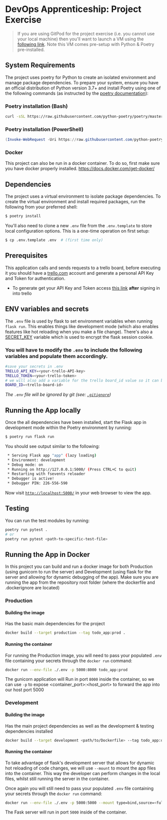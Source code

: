 # DevOps Apprenticeship: Project Exercise

> If you are using GitPod for the project exercise (i.e. you cannot use your local machine) then you'll want to launch a VM using the [following link](https://gitpod.io/#https://github.com/CorndelWithSoftwire/DevOps-Course-Starter). Note this VM comes pre-setup with Python & Poetry pre-installed.

## System Requirements

The project uses poetry for Python to create an isolated environment and manage package dependencies. To prepare your system, ensure you have an official distribution of Python version 3.7+ and install Poetry using one of the following commands (as instructed by the [poetry documentation](https://python-poetry.org/docs/#system-requirements)):

### Poetry installation (Bash)

```bash
curl -sSL https://raw.githubusercontent.com/python-poetry/poetry/master/install-poetry.py | python -
```

### Poetry installation (PowerShell)

```powershell
(Invoke-WebRequest -Uri https://raw.githubusercontent.com/python-poetry/poetry/master/install-poetry.py -UseBasicParsing).Content | python -
```
### Docker
This project can also be run in a docker container. To do so, first make sure you have docker properly installed. https://docs.docker.com/get-docker/

## Dependencies

The project uses a virtual environment to isolate package dependencies. To create the virtual environment and install required packages, run the following from your preferred shell:

```bash
$ poetry install
```

You'll also need to clone a new `.env` file from the `.env.template` to store local configuration options. This is a one-time operation on first setup:

```bash
$ cp .env.template .env  # (first time only)
```

## Prerequisites

This application calls and sends requests to a trello board, before executing it you should have a [trello.com](https://trello.com) account and generate a personal API Key and Token for authentication.
 - To generate get your API Key and Token access [this link](https://trello.com/app-key) **after** signing in into trello

## ENV variables and secrets

The `.env` file is used by flask to set environment variables when running `flask run`. This enables things like development mode (which also enables features like hot reloading when you make a file change). There's also a [SECRET_KEY](https://flask.palletsprojects.com/en/1.1.x/config/#SECRET_KEY) variable which is used to encrypt the flask session cookie.

### You will have to modify the `.env` to include the following variables and populate them accordingly.

```bash 
#save your secrets in .env
TRELLO_API_KEY=<your-trello-API-key>
TRELLO_TOKEN=<your-trello-token>
# we will also add a variable for the trello board_id value so it can be modified to the user's will.
BOARD_ID=<trello-board-id> 
```
_The `.env` file will be ignored by git (see: [`.gitignore`](.gitignore))_
## Running the App locally

Once the all dependencies have been installed, start the Flask app in development mode within the Poetry environment by running:
```bash
$ poetry run flask run
```

You should see output similar to the following:
```bash
 * Serving Flask app "app" (lazy loading)
 * Environment: development
 * Debug mode: on
 * Running on http://127.0.0.1:5000/ (Press CTRL+C to quit)
 * Restarting with fsevents reloader
 * Debugger is active!
 * Debugger PIN: 226-556-590
```
Now visit [`http://localhost:5000/`](http://localhost:5000/) in your web browser to view the app.

## Testing

You can run the test modules by running:
``` bash
poetry run pytest .
# or 
poetry run pytest <path-to-specific-test-file>
```

## Running the App in Docker
In this project you can build and run a docker image for both Production (using gunicorn to run the server) and Development (using flask for the server and allowing for dynamic debugging of the app). Make sure you are running the app from the repository root folder (where the dockerfile and .dockerignore are located)

### Production
#### Building the image
Has the basic main dependencies for the project
``` bash 
docker build --target production --tag todo_app:prod .
```
#### Running the container
For running the Production image, you will need to pass your populated ```.env``` file containing your secrets through the ```docker run``` command:

``` bash
docker run --env-file ./.env -p 5000:8000 todo_app:prod
```
The gunicorn application will Run in port ```8000``` inside the container, so we can use ```-p``` to expose <container_port>:<host_port> to forward the app into our host port 5000 

### Development
#### Building the image
Has the main project dependencies as well as the development & testing dependencies installed
```bash
docker build --target development <path/to/Dockerfile> --tag todo_app:dev 
```
#### Running the container
To take advantage of flask's development server that allows for dynamic hot reloading of code changes, we will use ```--mount``` to mount the app files into the container. This way the developer can perform changes in the local files, whilst still running the server in the container.

Once again you will still need to pass your populated ```.env``` file containing your secrets through the ```docker run``` command:

```bash 
docker run --env-file ./.env -p 5000:5000 --mount type=bind,source=<full/path/to/app/files/todo_app>,target=/DevOps-Course-Starter/todo_app todo_app:dev
```
The Fask server will run in port ```5000``` inside of the container. 
